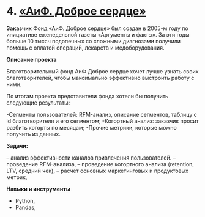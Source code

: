 # 4. [«АиФ. Доброе сердце»]()


**Заказчик**
Фонд «АиФ. Доброе сердце» был создан в 2005-м году по инициативе еженедельной газеты «Аргументы и факты». За эти годы больше 10 тысяч подопечных со сложными диагнозами получили помощь с оплатой операций, лекарств и медоборудования. 

**Описание проекта**

Благотворительный фонд АиФ Доброе сердце хочет лучше узнать своих благотворителей, чтобы максимально эффективно выстроить работу с ними. 

По итогам проекта представители фонда хотели бы получить следующие результаты:

-Сегменты пользователей: RFM-анализ, описание сегментов, таблицу с id благотворителя и его сегментом;
-Когортный анализ: заказчик просит разбить когорты по месяцам;
-Прочие метрики, которые можно получить из данных.


**Задачи:**

– анализ эффективности каналов привлечения пользователей.
– проведение RFM-анализа, 
– проведение когортного анализа (retention, LTV, средний чек), 
– расчет основных маркетинговых и продуктовых метрик,



**Навыки и инструменты**

- Python,
- Pandas,

